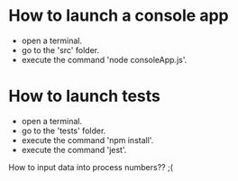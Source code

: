 # How to launch a console app

- open a terminal.
- go to the 'src' folder.
- execute the command 'node consoleApp.js'.

# How to launch tests

- open a terminal.
- go to the 'tests' folder.
- execute the command 'npm install'.
- execute the command 'jest'.

How to input data into process numbers?? ;(